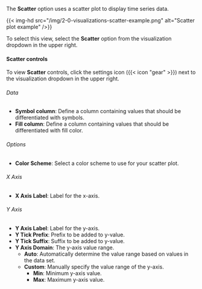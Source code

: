 The **Scatter** option uses a scatter plot to display time series data.

{{< img-hd src="/img/2-0-visualizations-scatter-example.png" alt="Scatter plot example" />}}

To select this view, select the **Scatter** option from the visualization dropdown in the upper right.

#### Scatter controls
To view **Scatter** controls, click the settings icon ({{< icon "gear" >}}) next
to the visualization dropdown in the upper right.

###### Data
- **Symbol column**: Define a column containing values that should be differentiated with symbols.
- **Fill column**: Define a column containing values that should be differentiated with fill color.

###### Options
- **Color Scheme**: Select a color scheme to use for your scatter plot.

###### X Axis
- **X Axis Label**: Label for the x-axis.

###### Y Axis
- **Y Axis Label**: Label for the y-axis.
- **Y Tick Prefix**: Prefix to be added to y-value.
- **Y Tick Suffix**: Suffix to be added to y-value.
- **Y Axis Domain**: The y-axis value range.
  - **Auto**: Automatically determine the value range based on values in the data set.
  - **Custom**: Manually specify the value range of the y-axis.
      - **Min**: Minimum y-axis value.
      - **Max**: Maximum y-axis value.
